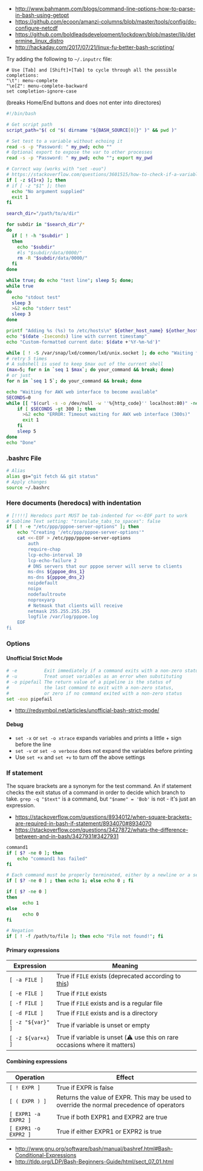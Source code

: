 * http://www.bahmanm.com/blogs/command-line-options-how-to-parse-in-bash-using-getopt
* https://github.com/ecoon/amanzi-columns/blob/master/tools/config/do-configure-netcdf
* https://github.com/boldleadsdevelopment/lockdown/blob/master/lib/determine_linux_distro
* http://hackaday.com/2017/07/21/linux-fu-better-bash-scripting/


Try adding the following to `~/.inputrc` file:
```
# Use [Tab] and [Shift]+[Tab] to cycle through all the possible completions:
"\t": menu-complete
"\e[Z": menu-complete-backward
set completion-ignore-case
```
(breaks Home/End buttons and does not enter into directores)


```bash
#!/bin/bash

# Get script path
script_path="$( cd "$( dirname "${BASH_SOURCE[0]}" )" && pwd )"

# Set test to a variable without echoing it
read -s -p "Password: " my_pwd; echo ""
# Optional export to expose the var to other processes
read -s -p "Password: " my_pwd; echo ""; export my_pwd

# Correct way (works with "set -euo")
# https://stackoverflow.com/questions/3601515/how-to-check-if-a-variable-is-set-in-bash/13864829#13864829
if [ -z ${1+x} ]; then
# if [ -z "$1" ]; then
  echo "No argument supplied"
  exit 1
fi

search_dir="/path/to/a/dir"

for subdir in "$search_dir"/*
do
  if [ ! -h "$subdir" ]
  then
    echo "$subdir"
    #ls "$subdir/data/0000/"
    rm -R "$subdir/data/0000/"
  fi
done

while true; do echo "test line"; sleep 5; done;
while true
do
  echo "stdout test"
  sleep 3
  >&2 echo "stderr test"
  sleep 3
done

```

```bash
printf "Adding %s (%s) to /etc/hosts\n" ${other_host_name} ${other_host_ip}
echo "$(date -Iseconds) line with current timestamp"
echo "Custom-formatted current date: $(date +'%Y-%m-%d')"
```

```bash
while [ ! -S /var/snap/lxd/common/lxd/unix.socket ]; do echo "Waiting for LXD socket..."; sleep 0.2; done;
# retry 5 times
# A subshell is used to keep $max out of the current shell
(max=5; for n in `seq 1 $max`; do your_command && break; done)
# or just
for n in `seq 1 5`; do your_command && break; done

echo "Waiting for AWX web interface to become available"
SECONDS=0
while [[ "$(curl -s -o /dev/null -w ''%{http_code}'' localhost:80)" -ne "200" ]]; do
    if [ $SECONDS -gt 300 ]; then
      >&2 echo "ERROR: Timeout waiting for AWX web interface (300s)"
      exit 1
    fi
    sleep 5
done
echo "Done"
```

### .bashrc File

```bash
# Alias
alias gs="git fetch && git status"
# Apply changes
source ~/.bashrc
```

### Here documents (heredocs) with indentation

```bash
# [!!!!] Heredocs part MUST be tab-indented for <<-EOF part to work
# Sublime Text setting: "translate_tabs_to_spaces": false
if [ ! -e "/etc/ppp/pppoe-server-options" ]; then
	echo "Creating '/etc/ppp/pppoe-server-options'"
	cat <<-EOF > /etc/ppp/pppoe-server-options
		auth
		require-chap
		lcp-echo-interval 10
		lcp-echo-failure 2
		# DNS servers that our pppoe server will serve to clients 
		ms-dns ${pppoe_dns_1}
		ms-dns ${pppoe_dns_2}
		noipdefault
		noipx
		nodefaultroute
		noproxyarp
		# Netmask that clients will receive
		netmask 255.255.255.255
		logfile /var/log/pppoe.log
	EOF
fi
```

### Options
#### Unofficial Strict Mode
```bash
# -e          Exit immediately if a command exits with a non-zero status
# -u          Treat unset variables as an error when substituting
# -o pipefail The return value of a pipeline is the status of
#             the last command to exit with a non-zero status,
#             or zero if no command exited with a non-zero status
set -euo pipefail
```
* http://redsymbol.net/articles/unofficial-bash-strict-mode/
#### Debug
* `set -x` or `set -o xtrace` expands variables and prints a little + sign before the line
* `set -v` or `set -o verbose` does not expand the variables before printing
* Use `set +x` and `set +v` to turn off the above settings

### If statement
The square brackets are a synonym for the test command. An if statement checks the exit status of a command in order to decide which branch to take. `grep -q "$text"` is a command, but `"$name" = 'Bob'` is not - it's just an expression.
* https://stackoverflow.com/questions/8934012/when-square-brackets-are-required-in-bash-if-statement/8934070#8934070
* https://stackoverflow.com/questions/3427872/whats-the-difference-between-and-in-bash/3427931#3427931

```bash
command1
if [ $? -ne 0 ]; then
    echo "command1 has failed"
fi

# Each command must be properly terminated, either by a newline or a semi-colon
if [ $? -ne 0 ] ; then echo 1; else echo 0 ; fi

if [ $? -ne 0 ]
then
      echo 1
else
      echo 0
fi

# Negation
if [ ! -f /path/to/file ]; then echo "File not found!"; fi
```
#### Primary expressions
| Expression        | Meaning                                     |
|-------------------|---------------------------------------------|
| `[ -a FILE ]`     | True if `FILE` exists (deprecated according to [this](https://stackoverflow.com/a/321352)) |
| `[ -e FILE ]`	    | True if `FILE` exists                       |
| `[ -f FILE ]`	    | True if `FILE` exists and is a regular file |
| `[ -d FILE ]`	    | True if `FILE` exists and is a directory    |
| `[ -z "${var}" ]` | True if variable is unset or empty          |
| `[ -z ${var+x} ]` | True if variable is unset (:warning: use this on rare occasions where it matters) |

#### Combining expressions

| Operation            | Effect                                 |
|----------------------|----------------------------------------|
| `[ ! EXPR ]`         | True if EXPR is false                  |
| `[ ( EXPR ) ]`       | Returns the value of EXPR. This may be used to override the normal precedence of operators |
| `[ EXPR1 -a EXPR2 ]` |	True if both EXPR1 and EXPR2 are true |
| `[ EXPR1 -o EXPR2 ]` |	True if either EXPR1 or EXPR2 is true |

* http://www.gnu.org/software/bash/manual/bashref.html#Bash-Conditional-Expressions
* http://tldp.org/LDP/Bash-Beginners-Guide/html/sect_07_01.html
